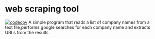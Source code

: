 ﻿# web scraping tool
[![codecov](https://codecov.io/gh/louismomo66/scraper_go/graph/badge.svg?token=QNOITUR1RT)](https://codecov.io/gh/louismomo66/scraper_go)
A simple program that reads a list of company names from a text file,performs google searches for each company name and extracts URLs from the results
